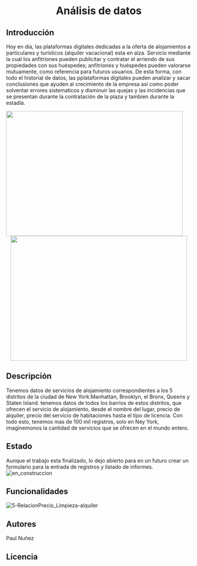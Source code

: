 # <h1 align="center"> Análisis de  datos </h1>

## Introducción
Hoy en día, las plataformas digitales dedicadas a la oferta de alojamientos a particulares y turísticos (alquiler vacacional) esta en alza.
Servicio mediante la cual los anfitriones pueden publicitar y contratar el arriendo de sus propiedades con sus huéspedes; anfitriones y huéspedes pueden valorarse mutuamente, como referencia para futuros usuarios. 
De esta forma, con todo el historial de datos, las pplataformas digitales pueden analizar y sacar conclusiones que ayuden al crecimiento de la empresa así como poder solventar errores sistematicos y disminuir las quejas y las incidencias que se presentan durante la contratación de la plaza y tambien durante la estadía.

 <img align="left" width="480" height="340" src="https://github.com/Paul243654/introduccion_analisis_datos/assets/112754073/2f7947e7-6364-462f-b34c-34499d3fd529"> 
 <p align="center">
  <img width="480" height="340" src="https://github.com/Paul243654/introduccion_analisis_datos/assets/112754073/537f4b69-0280-41fa-bb48-5a4125d526c3">   
</p> 

## Descripción
Tenemos datos de servicios de alojamiento correspondientes a los 5 distritos de la ciudad  de New York:Manhattan, Brooklyn, el Bronx, Queens y Staten Island.
tenemos datos de todos los barrios de estos distritos, que ofrecen el servicio de alojamiento, desde el nombre del lugar, precio de alquiler, precio del servicio de habitaciones hasta el tipo de licencia.
Con todo esto, tenemos mas de 100 mil registros, solo en Ney York, imaginemonos la cantidad de servicios que se ofrecen en el mundo entero.
## Estado
Aunque el trabajo esta finalizado, lo dejo abierto para en un futuro crear un formulario para la entrada  de registros y listado de informes.
![en_construccion](https://github.com/Paul243654/introduccion_analisis_datos/assets/112754073/b20795aa-68b0-48eb-ae2c-4490cb6e3de9)


## Funcionalidades

![5-RelacionPrecio_Limpieza-alquiler](https://github.com/Paul243654/introduccion_analisis_datos/assets/112754073/8ef403bc-a97f-49fb-943a-1059da04f627)




  

## Autores
Paul Nuñez

## Licencia

